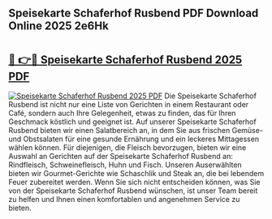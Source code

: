 ## Speisekarte Schaferhof Rusbend PDF Download Online 2025 2e6Hk

# <h2><a href="http://gc9g1wm.nevu.top/?p=Speisekarte+Schaferhof+Rusbend">🔗 👉🔴 Speisekarte Schaferhof Rusbend 2025 PDF</a></h2>

[![Speisekarte Schaferhof Rusbend 2025 PDF](https://i.imgur.com/dBaPXMq.png)](http://gc9g1wm.nevu.top/?p=Speisekarte+Schaferhof+Rusbend)
Die Speisekarte Schaferhof Rusbend ist nicht nur eine Liste von Gerichten in einem Restaurant oder Café, sondern auch Ihre Gelegenheit, etwas zu finden, das für Ihren Geschmack köstlich und geeignet ist. Auf unserer Speisekarte Schaferhof Rusbend bieten wir einen Salatbereich an, in dem Sie aus frischen Gemüse- und Obstsalaten für eine gesunde Ernährung und ein leckeres Mittagessen wählen können. Für diejenigen, die Fleisch bevorzugen, bieten wir eine Auswahl an Gerichten auf der Speisekarte Schaferhof Rusbend an: Rindfleisch, Schweinefleisch, Huhn und Fisch. Unseren Auserwählten bieten wir Gourmet-Gerichte wie Schaschlik und Steak an, die bei lebendem Feuer zubereitet werden. Wenn Sie sich nicht entscheiden können, was Sie von der Speisekarte Schaferhof Rusbend wünschen, ist unser Team bereit zu helfen und Ihnen einen komfortablen und angenehmen Service zu bieten.
